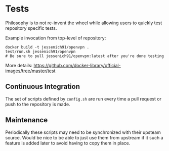 # Tests

Philosophy is to not re-invent the wheel while allowing users to quickly test repository specific tests.

Example invocation from top-level of repository:

    docker build -t jessenich91/openvpn .
    test/run.sh jessenich91/openvpn
    # Be sure to pull jessenich91/openvpn:latest after you're done testing

More details: https://github.com/docker-library/official-images/tree/master/test

## Continuous Integration

The set of scripts defined by `config.sh` are run every time a pull request or push to the repository is made.

## Maintenance

Periodically these scripts may need to be synchronized with their upsteam source.  Would be nice to be able to just use them from upstream if it such a feature is added later to avoid having to copy them in place.
